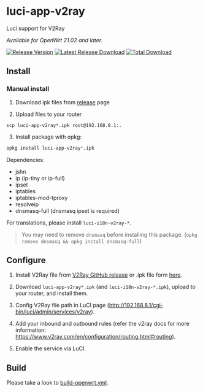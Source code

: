 # luci-app-v2ray

Luci support for V2Ray

*Available for OpenWrt 21.02 and later.*

[![Release Version](https://img.shields.io/github/release/robberphex/luci-app-v2ray.svg)](https://github.com/robberphex/luci-app-v2ray/releases/latest)
[![Latest Release Download](https://img.shields.io/github/downloads/robberphex/luci-app-v2ray/latest/total.svg)](https://github.com/robberphex/luci-app-v2ray/releases/latest)
[![Total Download](https://img.shields.io/github/downloads/robberphex/luci-app-v2ray/total.svg)](https://github.com/robberphex/luci-app-v2ray/releases)

## Install

### Manual install

1. Download ipk files from [release](https://github.com/robberphex/luci-app-v2ray/releases) page

2. Upload files to your router

```
scp luci-app-v2ray*.ipk root@192.168.8.1:.
```

3. Install package with opkg:

```sh
opkg install luci-app-v2ray*.ipk
```

Dependencies:

- jshn
- ip (ip-tiny or ip-full)
- ipset
- iptables
- iptables-mod-tproxy
- resolveip
- dnsmasq-full (dnsmasq ipset is required)

For translations, please install ```luci-i18n-v2ray-*```.

> You may need to remove ```dnsmasq``` before installing this package. (`opkg remove dnsmasq && opkg install dnsmasq-full`)

## Configure

1. Install V2Ray file from [V2Ray GitHub release](https://github.com/v2fly/v2ray-core/releases/latest) or .ipk file form [here](https://github.com/robberphex/openwrt-v2ray/releases/latest).

2. Download `luci-app-v2ray*.ipk` (and `luci-i18n-v2ray-*.ipk`), upload to your router, and install them.

3. Config V2Ray file path in LuCI page (http://192.168.8.1/cgi-bin/luci/admin/services/v2ray).

4. Add your inbound and outbound rules (refer the v2ray docs for more information: https://www.v2ray.com/en/configuration/routing.html#routing).

5. Enable the service via LuCI.

## Build

Please take a look to [build-openwrt.yml](./.github/workflows/build-openwrt.yml).

